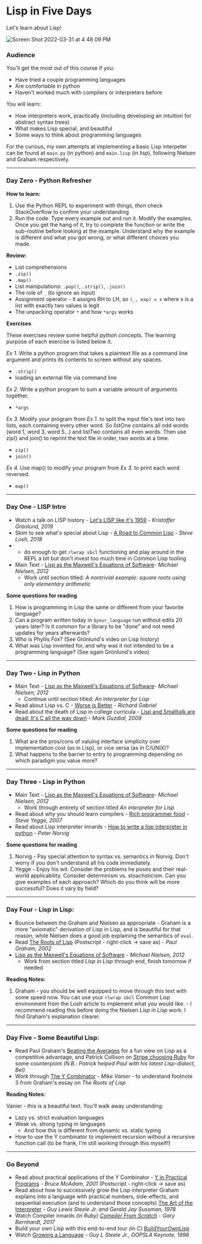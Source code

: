 # Lisp in Five Days
Let's learn about Lisp!

![Screen Shot 2022-03-31 at 4 48 09 PM](https://user-images.githubusercontent.com/91909240/161167439-ccb6b9c0-dca7-4505-bd63-e383c3603c87.jpg)

### Audience
You'll get the most out of this course if you:
* Have tried a couple programming languages
* Are comfortable in python
* Haven't worked much with compilers or interpreters before

You will learn:
* How interpreters work, practically (including developing an intuition for abstract syntax trees)
* What makes Lisp special, and beautiful
* Some ways to think about programming languages

For the curious, my own attempts at implementing a basic Lisp interpeter can be found at `main.py` (in python) and `main.lisp` (in lisp), following Nielsen and Graham respectively.

---

### Day Zero - Python Refresher
**How to learn:**
1. Use the Python REPL to experiment with things, *then* check StackOverflow to confirm your understanding
2. Run the code. Type every example out and run it. Modify the examples. Once you get the hang of it, try to complete the function or write the sub-routine before looking at the example. Understand why the example is different and what you got wrong, or what different choices you made.

**Review:**
* List comprehensions
* `.zip()`
* `.map()`
* List manipulations: `.pop()`, `.strip()`, `.join()`
* The role of `_` (to ignore an input)
* Assignment operator - it assigns RH to LH, so `(_, exp) = x` where x is a list with exactly two values is legit
* The unpacking operator `*` and how `*args` works

**Exercises**

These exercises review some helpful python concepts. The learning purpose of each exercise is listed below it.

_Ex 1._ Write a python program that takes a plaintext file as a command line argument and prints its contents to screen without any spaces.
* `.strip()`
* loading an external file via command line

_Ex 2._ Write a python program to sum a variable amount of arguments together.
* `*args`

_Ex 3._ Modify your program from _Ex 1._ to split the input file's text into two lists, each containing every other word. So listOne contains all odd words (word 1, word 3, word 5...) and listTwo contains all even words. Then use zip() and join() to reprint the text file in order, two words at a time.
* `zip()`
* `join()`

_Ex 4._ Use map() to modify your program from _Ex 3._ to print each word reversed.
* `map()`

---

### Day One - LISP Intro
* Watch a talk on LISP history -  [Let's LISP like it's 1959](https://www.youtube.com/watch?v=hGY3uBHVVr4) - _Kristoffer Grönlund, 2019_
* Skim to see what's special about Lisp - [A Road to Common Lisp](https://stevelosh.com/blog/2018/08/a-road-to-common-lisp/) - _Steve Losh, 2018_
* * do enough to get `rlwrap sbcl` functioning and play around in the REPL a bit but don't invest too much time in Common Lisp tooling
* Main Text - [Lisp as the Maxwell's Equations of Software](https://michaelnielsen.org/ddi/lisp-as-the-maxwells-equations-of-software/)- _Michael Nielsen, 2012_
	* Work until section titled: _A nontrivial example: square roots using only elementary arithmetic_

**Some questions for reading**
1. How is programming in Lisp the same or different from your favorite language? 
2. Can a program written today in `$your_language` run without edits 20 years later? Is it common for a library to be "done" and not need updates for years afterwards?
3. Who is Phyllis Fox? (See Grönlund's video on Lisp history)
4. What was Lisp invented for, and why was it not intended to be a programming language? (See again Grönlund's video)
---
### Day Two - Lisp in Python
* Main Text - [Lisp as the Maxwell's Equations of Software](https://michaelnielsen.org/ddi/lisp-as-the-maxwells-equations-of-software/)- _Michael Nielsen, 2012_
	* Continue until section titled: _An interpreter for Lisp_
* Read about Lisp vs. C - [Worse is Better](https://www.dreamsongs.com/RiseOfWorseIsBetter.html) - _Richard Gabriel_
* Read about the death of Lisp in college curricula - [Lisp and Smalltalk are dead: It's C all the way down](https://computinged.wordpress.com/2009/08/14/lisp-and-smalltalk-are-dead-its-c-all-the-way-down/) - _Mark Guzdial, 2009_

**Some questions for reading**
1. What are the pros/cons of valuing interface simplicity over implementation cost (as in Lisp), or vice versa (as in C/UNIX)?
2. What happens to the barrier to entry to programming depending on which paradigm you value more?
---
### Day Three - Lisp in Python
* Main Text - [Lisp as the Maxwell's Equations of Software](https://michaelnielsen.org/ddi/lisp-as-the-maxwells-equations-of-software/)- _Michael Nielsen, 2012_
	* Work through entirety of section titled _An interpreter for Lisp_
* Read about why you should learn compilers -
[Rich programmer food](http://steve-yegge.blogspot.com/2007/06/rich-programmer-food.html) - _Steve Yegge, 2007_
* Read about Lisp interpreter innards - 
[How to write a lisp interpreter in python](http://norvig.com/lispy.html) - _Peter Norvig_

**Some questions for reading**
1. Norvig - Pay special attention to syntax vs. semantics in Norvig. Don't worry if you don't understand all his code immediately.
2. Yegge - Enjoy his wit. Consider the problems he poses and their real-world applicability. Consider determinism vs. stoachsticism. Can you give examples of each approach? Which do you think will be more successful? Does it vary by field?

---
### Day Four - Lisp in Lisp:
* Bounce between the Graham and Nielsen as appropriate - Graham is a more "axiomatic" derivation of Lisp in Lisp, and is beautiful for that reason, while Nielsen does a good job explaining the semantics of `eval`.
* Read [The Roots of Lisp](https://raw.githubusercontent.com/triumphantomato/LispInFiveDays/main/paul_graham_lisp_essay.ps) (Postscript - right-click -> save as) - _Paul Graham, 2002_
* [Lisp as the Maxwell's Equations of Software](https://michaelnielsen.org/ddi/lisp-as-the-maxwells-equations-of-software/) - _Michael Nielsen, 2012_
	* Work from section titled _Lisp in Lisp_ through end, finish tomorrow if needed

**Reading Notes:**
1. Graham - you should be well equipped to move through this text with some speed now. You can use your `rlwrap sbcl` Common Lisp environment from the Losh article to implement what you would like. - I recommend reading this before doing the Nielsen _Lisp in Lisp_ work. I find Graham's explanation clearer.

---

### Day Five - Some Beautiful Lisp:
* Read Paul Graham's [Beating the Averages](http://www.paulgraham.com/avg.html) for a fun view on Lisp as a competitive advantage, and Patrick Collison on [Stripe choosing Ruby](https://www.quora.com/Why-did-Stripe-choose-to-use-Ruby-for-its-backend-language) for some counterpoint _(N.B.: Patrick helped Paul with his latest Lisp-dialect, Bel)_
* Work through [The Y Combinator](https://mvanier.livejournal.com/2897.html) - _Mike Vanier_ - to understand footnote 3 from Graham's essay on _The Roots of Lisp_

**Reading Notes:**

Vanier - this is a beautiful text. You'll walk away understanding:
* Lazy vs. strict evaluation languages
* Weak vs. strong typing in languages
	* And how this is different from dynamic vs. static typing
* How to use the Y combinator to implement recursion without a recursive function call (to be frank, I'm still working through this myself!)

---
### Go Beyond

* Read about practical applications of the Y Combinator - [Y in Practical Programs](http://www.dsi.uniroma1.it/~labella/absMcAdam.ps) - _Bruce McAdam, 2001_ (Postscript - right-click -> save as)
* Read about how to successively grow the Lisp interpreter Graham explains into a language with practical numbers, side-effects, and sequential execution (and to understand those concepts) [The Art of the Interpreter](https://dspace.mit.edu/bitstream/handle/1721.1/6094/AIM-453.pdf) - _Guy Lewis Steele Jr. and Gerald Jay Sussman, 1978_
* Watch Compiler innards _(in Ruby)_ [*Compiler From Scratch*](https://www.destroyallsoftware.com/screencasts/catalog/a-compiler-from-scratch) - _Gary Bernhardt, 2017_
 * Build your own Lisp with this end-to-end tour _(in C)_
[BuildYourOwnLisp](http://www.buildyourownlisp.com/contents)
* Watch [Growing a Language](https://www.youtube.com/watch?v=_ahvzDzKdB0) - _Guy L Steele Jr., OOPSLA Keynote, 1998_

